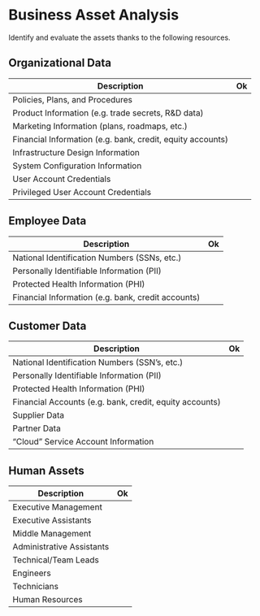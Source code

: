 # Business Asset Analysis

Identify and evaluate the assets thanks to the following resources.

## Organizational Data

| Description                                                            | Ok |
| ---------------------------------------------------------------------- | -- |
| Policies, Plans, and Procedures
| Product Information (e.g. trade secrets, R&D data)
| Marketing Information (plans, roadmaps, etc.)
| Financial Information (e.g. bank, credit, equity accounts)
| Infrastructure Design Information
| System Configuration Information
| User Account Credentials
| Privileged User Account Credentials

## Employee Data

| Description                                                            | Ok |
| ---------------------------------------------------------------------- | -- |
| National Identification Numbers (SSNs, etc.) | |
| Personally Identifiable Information (PII) | |
| Protected Health Information (PHI) | |
| Financial Information (e.g. bank, credit accounts) | |

## Customer Data

| Description                                                            | Ok |
| ---------------------------------------------------------------------- | -- |
| National Identification Numbers (SSN’s, etc.) | |
| Personally Identifiable Information (PII) | |
| Protected Health Information (PHI) | |
| Financial Accounts (e.g. bank, credit, equity accounts) | |
| Supplier Data | |
| Partner Data | |
| “Cloud” Service Account Information | |

## Human Assets

| Description                                                            | Ok |
| ---------------------------------------------------------------------- | -- |
| Executive Management | |
| Executive Assistants | |
| Middle Management | |
| Administrative Assistants | |
| Technical/Team Leads | |
| Engineers | |
| Technicians | |
| Human Resources | |
